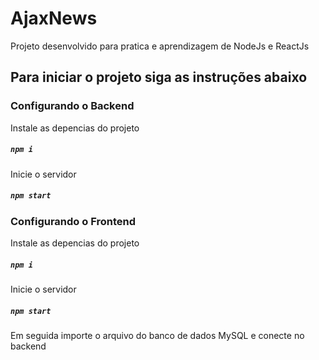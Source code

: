 # AjaxNews
Projeto desenvolvido para pratica e aprendizagem de NodeJs e ReactJs 




## Para iniciar o projeto siga as instruções abaixo

### Configurando o Backend

Instale as depencias do projeto
##### `npm i`

Inicie o servidor 
##### `npm start`

### Configurando o Frontend

Instale as depencias do projeto
##### `npm i`

Inicie o servidor 
##### `npm start`

Em seguida importe o arquivo do banco de dados MySQL e conecte no backend
